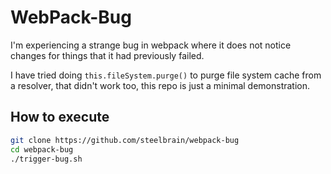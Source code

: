 WebPack-Bug
===========

I'm experiencing a strange bug in webpack where it does not notice changes for things that it had previously failed.

I have tried doing `this.fileSystem.purge()` to purge file system cache from a resolver, that didn't work too, this repo is just a minimal demonstration.

## How to execute

```sh
git clone https://github.com/steelbrain/webpack-bug
cd webpack-bug
./trigger-bug.sh
```
